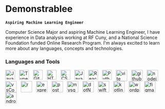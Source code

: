  
          
# Demonstrablee 
**` Aspiring Machine Learning Engineer `**

Computer Science Major and aspiring Machine Learning Engineer, I have experience in Data analysis working at RF Cuny, and a National Science Foundation funded Online Research Program.
I'm always excited to learn more about any languages, concepts and technologies.

### Languages and Tools
<!--Devicons (https://devicon.dev/)-->
<img align="left" alt="Java" width="30px" style="padding-right:10px;" src="https://cdn.jsdelivr.net/gh/devicons/devicon/icons/java/java-original.svg"/>
<img align="left" alt="TypeScript" width="30px" style="padding-right:10px;" src="https://cdn.jsdelivr.net/gh/devicons/devicon/icons/typescript/typescript-plain.svg" />
<img align="left" alt="Git" width="30px" style="padding-right:10px;" src="https://cdn.jsdelivr.net/gh/devicons/devicon/icons/git/git-original.svg" />
<img align="left" alt="HTML" width="30px" style="padding-right:10px;" src="https://cdn.jsdelivr.net/gh/devicons/devicon/icons/html5/html5-plain.svg" />
<img align="left" alt="CSS" width="30px" style="padding-right:10px;" src="https://cdn.jsdelivr.net/gh/devicons/devicon/icons/css3/css3-plain.svg" />
<img align="left" alt="JavaScript" width="30px" style="padding-right:10px;" src="https://cdn.jsdelivr.net/gh/devicons/devicon/icons/javascript/javascript-plain.svg" />
<img align="left" alt="React" width="30px" style="padding-right:10px;" src="https://cdn.jsdelivr.net/gh/devicons/devicon/icons/react/react-original.svg" />
<img align="left" alt="Python" width="30px" style="padding-right:10px;" src="https://cdn.jsdelivr.net/gh/devicons/devicon/icons/python/python-plain.svg" />

<!-- Skill Icons (https://reactjsexample.com/skill-icons-beautiful-skills-icons-for-your-github-readme/)-->
<img align="left" alt="vite" width="35px" style="padding-right:10px;" src="https://skillicons.dev/icons?i=vite&theme=dark"/>
<img align="left" alt="github" width="35px" style="padding-right:10px;" src= "https://skillicons.dev/icons?i=github"/>
<img align="left" alt="nodejs" width="35px" style="padding-right:10px;" src= "https://skillicons.dev/icons?i=nodejs"/>
<img align="left" alt="vsCode" width="35px" style="padding-right:10px;" src="https://skillicons.dev/icons?i=vscode&theme=dark"  />
<img align="left" alt="r" width="35px" style="padding-right:10px;" src="https://skillicons.dev/icons?i=r&theme=dark"  />
<img align="left" alt="express" width="35px" style="padding-right:10px;" src="https://skillicons.dev/icons?i=express&theme=dark"/>
<img align="left" alt="postman" width="35px" style="padding-right:10px;" src="https://skillicons.dev/icons?i=postman&theme=dark"/> 
<img align="left" alt="mysqul" width="35px" style="padding-right:10px;" src="https://skillicons.dev/icons?i=mysql&theme=dark"/>

<img align="left" alt="dotNET" width="35px" style="padding-right:10px;" src="https://skillicons.dev/icons?i=dotnet&theme=dark"/>
<img align="left" alt="swift" width="35px" style="padding-right:10px;" src="https://skillicons.dev/icons?i=swift&theme=dark"/>

<img align="left" alt="kotlin" width="35px" style="padding-right:10px;" src="https://skillicons.dev/icons?i=kotlin&theme=dark"/>
<img align="left" alt="wordpress" width="35px" style="padding-right:10px;" src="https://skillicons.dev/icons?i=wordpress&theme=dark"/>
<img align="left" alt="figma" width="35px" style="padding-right:10px;" src="https://skillicons.dev/icons?i=figma&theme=dark"/>
<img align="left" alt="androidstudio" width="35px" style="padding-right:10px;" src="https://skillicons.dev/icons?i=androidstudio&theme=dark"/>


          


 
